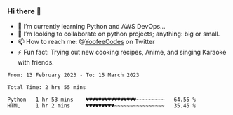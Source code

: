 ### Hi there 👋

<!--
**Sara-Pak/Sara-Pak** is a ✨ _special_ ✨ repository because its `README.md` (this file) appears on your GitHub profile.

Here are some ideas to get you started:
- 🤔 I’m looking for help with ...
- 💬 Ask me about ...
- 😄 Pronouns: ...


- 🔭 I’m currently working on getting certified in Google's IT Automation with Python and doing #100daysofcode in Python. 
-->
- 🌱 I’m currently learning Python and AWS DevOps...
- 👯 I’m looking to collaborate on python projects; anything: big or small.
- 📫 How to reach me: @[YoofeeCodes](https://twitter.com/YoofeeCodes) on Twitter
- ⚡ Fun fact: Trying out new cooking recipes, Anime, and singing Karaoke with friends.


<!--START_SECTION:waka-->

```text
From: 13 February 2023 - To: 15 March 2023

Total Time: 2 hrs 55 mins

Python   1 hr 53 mins    ♥♥♥♥♥♥♥♥♥♥♥♥♥♥♥♥~~~~~~~~~   64.55 %
HTML     1 hr 2 mins     ♥♥♥♥♥♥♥♥♥~~~~~~~~~~~~~~~~   35.45 %
```

<!--END_SECTION:waka-->
